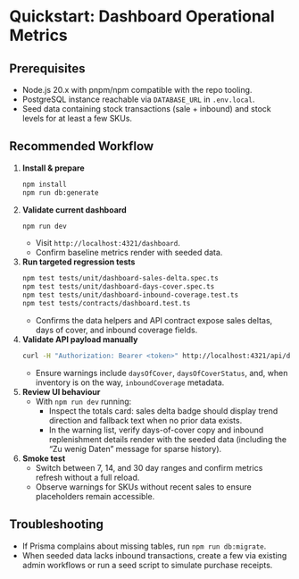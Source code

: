 # Quickstart: Dashboard Operational Metrics

## Prerequisites

- Node.js 20.x with pnpm/npm compatible with the repo tooling.
- PostgreSQL instance reachable via `DATABASE_URL` in `.env.local`.
- Seed data containing stock transactions (sale + inbound) and stock levels for at least a few SKUs.

## Recommended Workflow

1. **Install & prepare**
   ```bash
   npm install
   npm run db:generate
   ```
2. **Validate current dashboard**
   ```bash
   npm run dev
   ```
   - Visit `http://localhost:4321/dashboard`.
   - Confirm baseline metrics render with seeded data.
3. **Run targeted regression tests**
   ```bash
   npm test tests/unit/dashboard-sales-delta.spec.ts
   npm test tests/unit/dashboard-days-cover.spec.ts
   npm test tests/unit/dashboard-inbound-coverage.test.ts
   npm test tests/contracts/dashboard.test.ts
   ```
   - Confirms the data helpers and API contract expose sales deltas, days of cover, and inbound coverage fields.
4. **Validate API payload manually**
   ```bash
   curl -H "Authorization: Bearer <token>" http://localhost:4321/api/dashboard?range=7 | jq '.warnings[] | {sku, daysOfCover, inboundCoverage}'
   ```
   - Ensure warnings include `daysOfCover`, `daysOfCoverStatus`, and, when inventory is on the way, `inboundCoverage` metadata.
5. **Review UI behaviour**
   - With `npm run dev` running:
     - Inspect the totals card: sales delta badge should display trend direction and fallback text when no prior data exists.
     - In the warning list, verify days-of-cover copy and inbound replenishment details render with the seeded data (including the “Zu wenig Daten” message for sparse history).
6. **Smoke test**
   - Switch between 7, 14, and 30 day ranges and confirm metrics refresh without a full reload.
   - Observe warnings for SKUs without recent sales to ensure placeholders remain accessible.

## Troubleshooting

- If Prisma complains about missing tables, run `npm run db:migrate`.
- When seeded data lacks inbound transactions, create a few via existing admin workflows or run a seed script to simulate purchase receipts.
